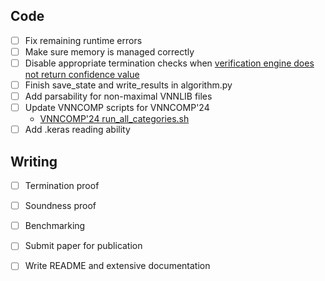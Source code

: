 ## Code
 - [ ] Fix remaining runtime errors
 - [ ] Make sure memory is managed correctly
 - [ ] Disable appropriate termination checks when [verification engine does not return confidence value](verapak/verification/discrete_search.py)
 - [ ] Finish save\_state and write\_results in algorithm.py
 - [ ] Add parsability for non-maximal VNNLIB files
 - [ ] Update VNNCOMP scripts for VNNCOMP'24
    - [VNNCOMP'24 run\_all\_categories.sh](https://github.com/ChristopherBrix/vnncomp2024_benchmarks/blob/main/run_all_categories.sh)
 - [ ] Add .keras reading ability

## Writing
 - [ ] Termination proof
 - [ ] Soundness proof
 - [ ] Benchmarking
 - [ ] Submit paper for publication
 - [ ] Write README and extensive documentation


